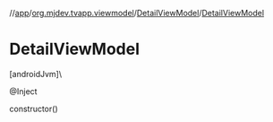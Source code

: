 //[app](../../../index.md)/[org.mjdev.tvapp.viewmodel](../index.md)/[DetailViewModel](index.md)/[DetailViewModel](-detail-view-model.md)

# DetailViewModel

[androidJvm]\

@Inject

constructor()

